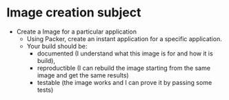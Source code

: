 # Image creation subject

- Create a Image for a particular application
  - Using Packer, create an instant application for a specific application.
  - Your build should be:
      - documented (I understand what this image is for and how it is build),
      - reproductible (I can rebuild the image starting from the same image and get the same results)
      - testable (the image works and I can prove it by passing some tests)
